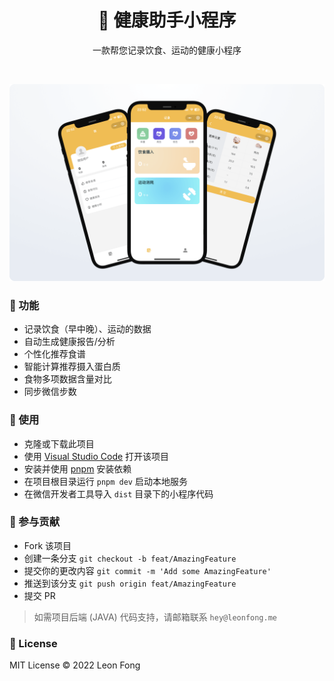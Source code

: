 <h1 align="center">🍎 健康助手小程序</h1>
<p align="center">一款帮您记录饮食、运动的健康小程序</p>
<br/>

<p align='center'>
<img src='static/Group 1 (5) (1).png' width='600'/>
</p>

### 🌟 功能
- 记录饮食（早中晚）、运动的数据 
- 自动生成健康报告/分析 
- 个性化推荐食谱 
- 智能计算推荐摄入蛋白质 
- 食物多项数据含量对比 
- 同步微信步数 

### 🚀 使用
- 克隆或下载此项目 
- 使用 [Visual Studio Code](https://code.visualstudio.com/) 打开该项目 
- 安装并使用 [pnpm](https://pnpm.io/) 安装依赖 
- 在项目根目录运行 `pnpm dev` 启动本地服务 
- 在微信开发者工具导入 `dist` 目录下的小程序代码 

### 👥 参与贡献
- Fork 该项目
- 创建一条分支 `git checkout -b feat/AmazingFeature`
- 提交你的更改内容 `git commit -m 'Add some AmazingFeature'`
- 推送到该分支 `git push origin feat/AmazingFeature`
- 提交 PR


> 如需项目后端 (JAVA) 代码支持，请邮箱联系 `hey@leonfong.me`


### 📝 License

MIT License © 2022 Leon Fong
